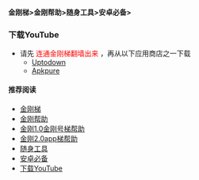 #### 金刚梯>金刚帮助>随身工具>安卓必备>
### 下载YouTube

- 请先<font color="Red"> 连通金刚梯翻墙出来 </font>，再从以下应用商店之一下载
  - [Uptodown](https://youtube.cn.uptodown.com/android/download)
  - [Apkpure]()


#### 推荐阅读

- [金刚梯](https://github.com/a2zitpro/web/blob/master/dlb.md)
- [金刚帮助](https://github.com/a2zitpro/web/blob/master/list_helpkkvpn.md)
- [金刚1.0金刚号梯帮助](https://github.com/a2zitpro/web/blob/master/list_helpkkvpn1.0.md)
- [金刚2.0app梯帮助](https://github.com/a2zitpro/web/blob/master/list_helpkkvpn2.0.md)
- [随身工具](https://github.com/a2zitpro/web/blob/master/list_carryontools.md)
- [安卓必备](https://github.com/a2zitpro/web/blob/master/greenhandtools.md)
- [下载YouTube](https://github.com/a2zitpro/web/blob/master/downloadyoutube_b.md)
